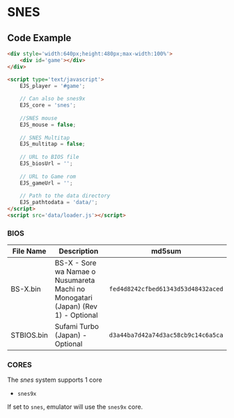 # SNES

## Code Example

```html
<div style='width:640px;height:480px;max-width:100%'>
    <div id='game'></div>
</div>

<script type='text/javascript'>
    EJS_player = '#game';
    
    // Can also be snes9x
    EJS_core = 'snes';
    
    //SNES mouse
    EJS_mouse = false; 
    
    // SNES Multitap
    EJS_multitap = false; 
    
    // URL to BIOS file
    EJS_biosUrl = '';
    
    // URL to Game rom
    EJS_gameUrl = '';
    
    // Path to the data directory
    EJS_pathtodata = 'data/';
</script>
<script src='data/loader.js'></script>
```

### BIOS

|  File Name  |  Description  |    md5sum   |
| ----------- | ------------- | ----------- |
| BS-X.bin | BS-X - Sore wa Namae o Nusumareta Machi no<br> Monogatari (Japan) (Rev 1) - Optional  | `fed4d8242cfbed61343d53d48432aced` |
| STBIOS.bin | Sufami Turbo (Japan) - Optional | `d3a44ba7d42a74d3ac58cb9c14c6a5ca` |

### CORES

The *snes* system supports 1 core
- `snes9x`

If set to `snes`, emulator will use the `snes9x` core.


